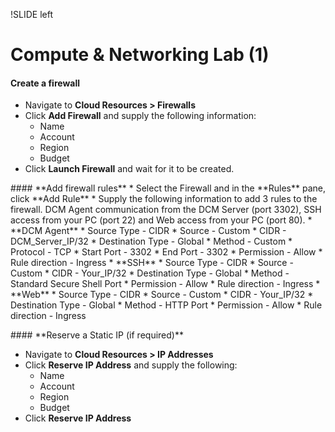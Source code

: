 !SLIDE left
# Compute & Networking Lab (1)
<p></p>

#### **Create a firewall**

* Navigate to **Cloud Resources > Firewalls**
* Click **Add Firewall** and supply the following information:
	* Name
	* Account
	* Region
	* Budget
* Click **Launch Firewall** and wait for it to be created.

<p></p>
#### **Add firewall rules**
* Select the Firewall and in the **Rules** pane, click **Add Rule**
* Supply the following information to add 3 rules to the firewall. DCM Agent communication from the DCM Server (port 3302), SSH access from your PC (port 22) and Web access from your PC (port 80).
	* **DCM Agent**
		* Source Type - CIDR
		* Source - Custom
		* CIDR - DCM_Server_IP/32
		* Destination Type - Global
		* Method - Custom
		* Protocol - TCP
		* Start Port - 3302
		* End Port - 3302
		* Permission - Allow
		* Rule direction - Ingress
	* **SSH**
		* Source Type - CIDR
		* Source - Custom
		* CIDR - Your_IP/32
		* Destination Type - Global
		* Method - Standard Secure Shell Port
		* Permission - Allow
		* Rule direction - Ingress
	* **Web**
		* Source Type - CIDR
		* Source - Custom
		* CIDR - Your_IP/32
		* Destination Type - Global
		* Method - HTTP Port
		* Permission - Allow
		* Rule direction - Ingress

<p></p>
#### **Reserve a Static IP (if required)**

* Navigate to **Cloud Resources > IP Addresses**
* Click **Reserve IP Address** and supply the following:
    * Name
    * Account
    * Region
    * Budget
* Click **Reserve IP Address**
